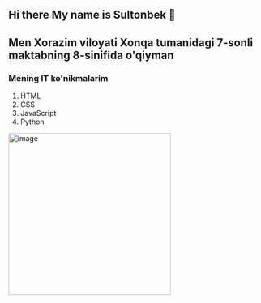## Hi there My name is Sultonbek 👋
<h2>Men Xorazim viloyati Xonqa tumanidagi 7-sonli maktabning
  8-sinifida  o'qiyman</h2>
<h3>Mening IT ko'nikmalarim</h3>
<ol>
  <li>HTML</li>
  <li>CSS</li>
  <li>JavaScript</li>
  <li>Python</li>
</ol>
<a>
  <img width="320" height="320" alt="image" src="https://github.com/user-attachments/assets/fa2eea53-c574-484c-9f0d-27d2de9d8b45" with=300 />
</a>


